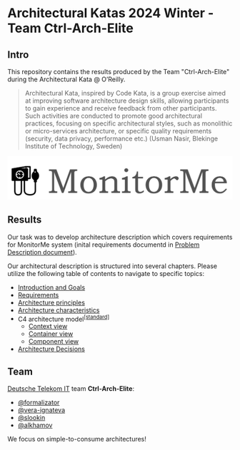 # Architectural Katas 2024 Winter - Team Ctrl-Arch-Elite

## Intro

This repository contains the results produced by the Team "Ctrl-Arch-Elite" during the Architectural Kata @ O’Reilly.

> Architectural Kata, inspired by Code Kata, is a group exercise aimed at improving software architecture design skills, allowing participants to gain experience and receive feedback from other participants. Such activities are conducted to promote good architectural practices, focusing on specific architectural styles, such as monolithic or micro-services architecture, or specific quality requirements (security, data privacy, performance etc.)  (Usman Nasir, Blekinge Institute of Technology, Sweden)

![MonitorMe logo](./images/logo.png "MonitorMe logo")

## Results

Our task was to develop architecture description which covers requirements for MonitorMe system (inital requirements documentd in [Problem Description document](/0_Requirements/01_Problem_description.md)).

Our architectural description is structured into several chapters. Please utilize the following table of contents to navigate to specific topics:

* [Introduction and Goals](0_Requirements/02_Vision.md)
* [Requirements](0_Requirements/03_Requirements.md)
* [Architecture principles](1_Solution/01_arch_priciples.md)
* [Architecture charaсteristics](1_Solution/02_arch_characteristics.md)
* C4 architecture model<sup>[[standard]]([./01_Problem_description.md#DESC7](https://c4model.com/))</sup>
  * [Context view](1_Solution/03_system_context.md)
  * [Container view](1_Solution/04_container-component_view.md#monitorme---container-diagram)
  * [Component view](1_Solution/04_container-component_view.md#monitorme-hospital---component-diagram)
* [Architecture Decisions](ADRs/Readme.md)

## Team

[Deutsche Telekom IT]([https://](https://www.telekom.com/de/karriere/woran-wir-arbeiten/telekom-it)) team **Ctrl-Arch-Elite**:

- [@formalizator](https://github.com/formalizator)
- [@vera-ignateva](https://github.com/vera-ignateva)
- [@slookin](https://github.com/slookin)
- [@alkhamov](https://github.com/alkhamov)

We focus on simple-to-consume architectures!
